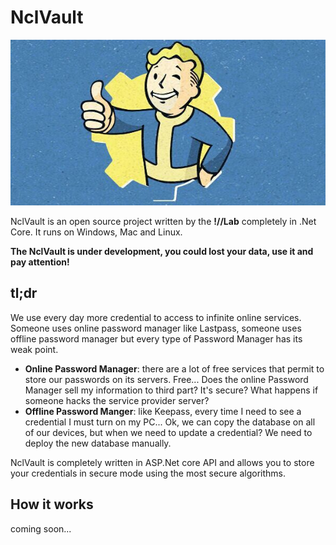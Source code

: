 # NclVault

![banner](https://raw.githubusercontent.com/nocommentlab/NclVault/master/readme_media/banner.jpg)

NclVault is an open source project written by the **!//Lab** completely in .Net Core. It runs on Windows, Mac and Linux.

**The NclVault is under development, you could lost your data, use it and pay attention!** 

## tl;dr

We use every day more credential to access to infinite online services. Someone uses online password manager like Lastpass, someone uses offline password manager but every type of Password Manager has its weak point.

- **Online Password Manager**: there are a lot of free services that permit to store our passwords on its servers. Free... Does the online Password Manager sell my information to third part? It's secure? What happens if someone hacks the service provider server?
- **Offline Password Manger**: like Keepass, every time I need to see a credential I must turn on my PC... Ok, we can copy the database on all of our devices, but when we need to update a credential? We need to deploy the new database manually.

NclVault is completely written in ASP.Net core API and allows you to store your credentials in secure mode using the most secure algorithms.

## How it works

coming soon...
